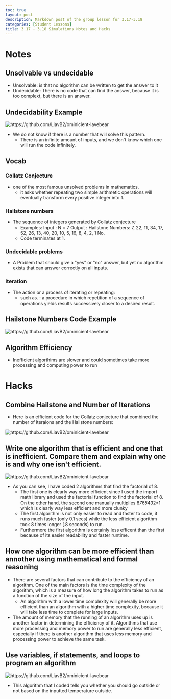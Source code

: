 ```yaml
---
toc: true
layout: post
description: Markdown post of the group lesson for 3.17-3.18
categories: [Student Lessons]
title: 3.17 - 3.18 Simulations Notes and Hacks
---
```


# Notes

## Unsolvable vs undecidable 
- Unsolvable: is that no algorithm can be written to get the answer to it
- Undecidable: There is no code that can find the answer, because it is too complext, but there is an answer.

## Undecidability Example

![]({{site.baseurl}}/images/yasha1.png "https://github.com/LiavB2/ominicient-lavebear") 

 - We do not know if there is a number that will solve this pattern.
    - There is an infinite amount of inputs, and we don't know which one will run the code infinitely.

## Vocab

### Collatz Conjecture
- one of the most famous unsolved problems in mathematics. 
    - it asks whether repeating two simple arithmetic operations will eventually transform every positive integer into 1.

### Hailstone numbers
- The sequence of integers generated by Collatz conjecture
    - Examples: Input : N = 7 Output : Hailstone Numbers: 7, 22, 11, 34, 17, 52, 26, 13, 40, 20, 10, 5, 16, 8, 4, 2, 1 No.
    - Code terminates at 1.

### Undecidable problems 
- A Problem that should give a "yes" or "no" answer, but yet no algorithm exists that can answer correctly on all inputs.

### Iteration
- The action or a process of iterating or repeating:
    -  such as. : a procedure in which repetition of a sequence of operations yields results successively closer to a desired result.

## Hailstone Numbers Code Example

![]({{site.baseurl}}/images/yasha2.png "https://github.com/LiavB2/ominicient-lavebear") 

## Algorithm Efficiency
- Inefficient algorthims are slower and could sometimes take more processing and computing power to run

# Hacks

## Combine Hailstone and Number of Iterations
- Here is an efficient code for the Collatz conjecture that combined the number of iteraions and the Hailstone numbers:

![]({{site.baseurl}}/images/yasha4.png "https://github.com/LiavB2/ominicient-lavebear")

## Write one algorithm that is efficient and one that is inefficient. Compare them and explain why one is and why one isn't efficient.

![]({{site.baseurl}}/images/yasha5.png "https://github.com/LiavB2/ominicient-lavebear")

- As you can see, I have coded 2 algorithms that find the factorial of 8.
    - The first one is clearly way more efficient since I used the import math library and used the factorial function to find the factorial of 8. On the other hand, the second one manually multiplies 8*7*6*5*4*3*2*1 which is clearly way less efficient and more clunky
    - The first algorithm is not only easier to read and faster to code, it runs much faster (only 0.1 secs) while the less efficient algorithm took 8 times longer (.8 seconds) to run.
    - Furthermore the first algorithm is certainly less efficent than the first because of its easier readability and faster runtime.

## How one algorithm can be more efficient than annother using mathematical and formal reasoning
- There are several factors that can contribute to the efficiency of an algorithm. One of the main factors is the time complexity of the algorithm, which is a measure of how long the algorithm takes to run as a function of the size of the input.
    - An algorithm with a lower time complexity will generally be more efficient than an algorithm with a higher time complexity, because it will take less time to complete for large inputs. 
- The amount of memory that the running of an algorithm uses up is another factor in determining the efficiency of it. Algorithms that use more processing and memory power to run are generally less efficient, especially if there is another algorithm that uses less memory and processing power to achieve the same task.

## Use variables, if statements, and loops to program an algorithm

![]({{site.baseurl}}/images/amay1.png "https://github.com/LiavB2/ominicient-lavebear")

- This algorithm that I coded tells you whether you should go outside or not based on the inputted temperature outside.  